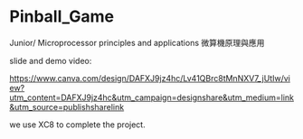 # Pinball_Game
Junior/ Microprocessor principles and applications 微算機原理與應用

slide and demo video:

https://www.canva.com/design/DAFXJ9jz4hc/Lv41QBrc8tMnNXV7_jUtIw/view?utm_content=DAFXJ9jz4hc&utm_campaign=designshare&utm_medium=link&utm_source=publishsharelink

we use XC8 to complete the project.
